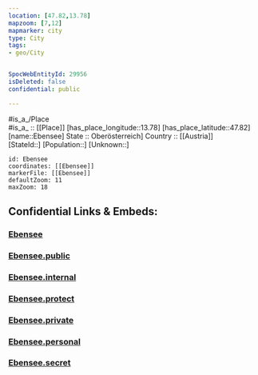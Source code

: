 ```yaml
---
location: [47.82,13.78] 
mapzoom: [7,12] 
mapmarker: city 
type: City
tags:
- geo/City


SpocWebEntityId: 29956
isDeleted: false
confidential: public

---
```

#is_a_/Place  
#is_a_ :: [[Place]] 
[has_place_longitude::13.78] 
[has_place_latitude::47.82] 
[name::Ebensee] 
State :: Oberösterreich] 
Country :: [[Austria]]  
[StateId::] 
[Population::] 
[Unknown::] 


```leaflet
id: Ebensee
coordinates: [[Ebensee]] 
markerFile: [[Ebensee]] 
defaultZoom: 11 
maxZoom: 18
```


## Confidential Links & Embeds: 

### [Ebensee](/_Standards/Earth/Continent/Europe/Europe~Central/Austria/Austrias_States/Oberösterreich/City/Ebensee.md) 

### [Ebensee.public](/_public/Earth/Continent/Europe/Europe~Central/Austria/Austrias_States/Oberösterreich/City/Ebensee.public.md) 

### [Ebensee.internal](/_internal/Earth/Continent/Europe/Europe~Central/Austria/Austrias_States/Oberösterreich/City/Ebensee.internal.md) 

### [Ebensee.protect](/_protect/Earth/Continent/Europe/Europe~Central/Austria/Austrias_States/Oberösterreich/City/Ebensee.protect.md) 

### [Ebensee.private](/_private/Earth/Continent/Europe/Europe~Central/Austria/Austrias_States/Oberösterreich/City/Ebensee.private.md) 

### [Ebensee.personal](/_personal/Earth/Continent/Europe/Europe~Central/Austria/Austrias_States/Oberösterreich/City/Ebensee.personal.md) 

### [Ebensee.secret](/_secret/Earth/Continent/Europe/Europe~Central/Austria/Austrias_States/Oberösterreich/City/Ebensee.secret.md)

